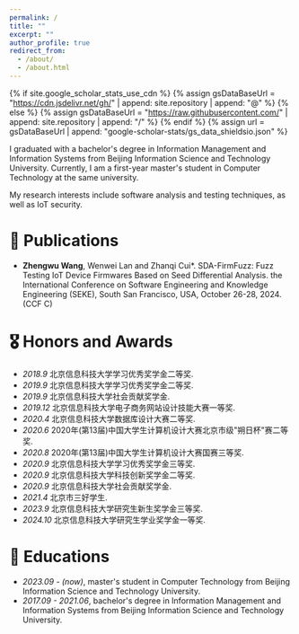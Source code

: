 ```yaml
---
permalink: /
title: ""
excerpt: ""
author_profile: true
redirect_from: 
  - /about/
  - /about.html
---
```


{% if site.google_scholar_stats_use_cdn %}
{% assign gsDataBaseUrl = "https://cdn.jsdelivr.net/gh/" | append: site.repository | append: "@" %}
{% else %}
{% assign gsDataBaseUrl = "https://raw.githubusercontent.com/" | append: site.repository | append: "/" %}
{% endif %}
{% assign url = gsDataBaseUrl | append: "google-scholar-stats/gs_data_shieldsio.json" %}

<span class='anchor' id='about-me'></span>

I graduated with a bachelor's degree in Information Management and Information Systems from Beijing Information Science and Technology University. Currently, I am a first-year master's student in Computer Technology at the same university. 

My research interests include software analysis and testing techniques, as well as IoT security.


# 📝 Publications 
- **Zhengwu Wang**, Wenwei Lan and Zhanqi Cui*. SDA-FirmFuzz: Fuzz Testing IoT Device Firmwares Based on Seed Differential Analysis. the International Conference on Software Engineering and Knowledge Engineering (SEKE), South San Francisco, USA, October 26-28, 2024. (CCF C)


# 🎖 Honors and Awards
- *2018.9* 北京信息科技大学学习优秀奖学金二等奖.
- *2019.9* 北京信息科技大学学习优秀奖学金二等奖.
- *2019.9* 北京信息科技大学社会贡献奖学金.
- *2019.12* 北京信息科技大学电子商务网站设计技能大赛一等奖.
- *2020.4* 北京信息科技大学数据库设计大赛二等奖.
- *2020.6* 2020年(第13届)中国大学生计算机设计大赛北京市级"朔日杯"赛二等奖.
- *2020.8* 2020年(第13届)中国大学生计算机设计大赛国赛三等奖.
- *2020.9* 北京信息科技大学学习优秀奖学金三等奖.
- *2020.9* 北京信息科技大学科技创新奖学金二等奖.
- *2020.9* 北京信息科技大学社会贡献奖学金.
- *2021.4* 北京市三好学生.
- *2023.9* 北京信息科技大学研究生新生奖学金三等奖. 
- *2024.10* 北京信息科技大学研究生学业奖学金一等奖. 

# 📖 Educations
- *2023.09 - (now)*, master's student in Computer Technology from Beijing Information Science and Technology University. 
- *2017.09 - 2021.06*, bachelor's degree in Information Management and Information Systems from Beijing Information Science and Technology University. 
